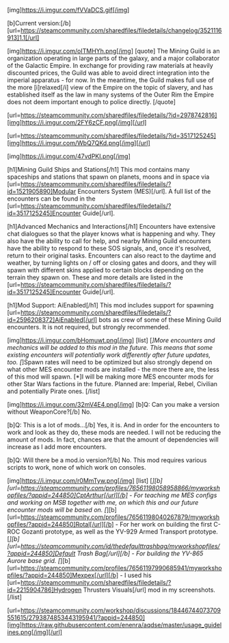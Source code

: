 [img]https://i.imgur.com/fVVaDCS.gif[/img]

[b]Current version:[/b] [url=https://steamcommunity.com/sharedfiles/filedetails/changelog/3521116913]1.1[/url]

[img]https://i.imgur.com/oITMHYh.png[/img]
[quote]
The Mining Guild is an organization operating in large parts of the galaxy, and a major collaborator of the Galactic Empire. In exchange for providing raw materials at heavily discounted prices, the Guild was able to avoid direct integration into the imperial apparatus - for now. In the meantime, the Guild makes full use of the more [i]relaxed[/i] view of the Empire on the topic of slavery, and has established itself as the law in many systems of the Outer Rim the Empire does not deem important enough to police directly.
[/quote]

[url=https://steamcommunity.com/sharedfiles/filedetails/?id=2978742816][img]https://i.imgur.com/2FY6zCF.png[/img][/url]

[url=https://steamcommunity.com/sharedfiles/filedetails/?id=3517125245][img]https://i.imgur.com/WbQ7QKd.png[/img][/url]

[img]https://i.imgur.com/47vdPKI.png[/img]

[h1]Mining Guild Ships and Stations[/h1]
This mod contains many spaceships and stations that spawn on planets, moons and in space via [url=https://steamcommunity.com/sharedfiles/filedetails/?id=1521905890]Modular Encounters System (MES)[/url]. A full list of the encounters can be found in the [url=https://steamcommunity.com/sharedfiles/filedetails/?id=3517125245]Encounter Guide[/url].

[h1]Advanced Mechanics and Interactions[/h1]
Encounters have extensive chat dialogues so that the player knows what is happening and why. They also have the ability to call for help, and nearby Mining Guild encounters have the ability to respond to these SOS signals, and, once it's resolved, return to their original tasks. Encounters can also react to the daytime and weather, by turning lights on / off or closing gates and doors, and they will spawn with different skins applied to certain blocks depending on the terrain they spawn on. These and more details are listed in the [url=https://steamcommunity.com/sharedfiles/filedetails/?id=3517125245]Encounter Guide[/url].

[h1]Mod Support: AiEnabled[/h1]
This mod includes support for spawning [url=https://steamcommunity.com/sharedfiles/filedetails/?id=2596208372]AiEnabled[/url] bots as crew of some of these Mining Guild encounters. It is not required, but strongly recommended.


[img]https://i.imgur.com/bHomuwt.png[/img]
[list]
[*]More encounters and mechanics will be added to this mod in the future. This means that some existing encounters will potentially work differently after future updates, too.
[*]Spawn rates will need to be optimized but also strongly depend on what other MES encounter mods are installed - the more there are, the less of this mod will spawn.
[*]I will be making more MES encounter mods for other Star Wars factions in the future. Planned are: Imperial, Rebel, Civilian and potentially Pirate ones.
[/list]


[img]https://i.imgur.com/32mV4E4.png[/img]
[b]Q: Can you make a version without WeaponCore?[/b]
No.

[b]Q: This is a lot of mods...[/b]
Yes, it is. And in order for the encounters to work and look as they do, these mods are needed. I will not be reducing the amount of mods. In fact, chances are that the amount of dependencies will increase as I add more encounters.

[b]Q: Will there be a mod.io version?[/b]
No. This mod requires various scripts to work, none of which work on consoles.


[img]https://i.imgur.com/r0MmTyw.png[/img]
[list]
[*][b][url=https://steamcommunity.com/profiles/76561198058958866/myworkshopfiles/?appid=244850]CptArthur[/url][/b] - For teaching me MES configs and working on MSB together with me, on which this and our future encounter mods will be based on.
[*][b][url=https://steamcommunity.com/profiles/76561198040267879/myworkshopfiles/?appid=244850]Rotal[/url][/b] - For her work on building the first C-ROC Gozanti prototype, as well as the YV-929 Armed Transport prototype.
[*][b][url=https://steamcommunity.com/id/thedefaulttrashbag/myworkshopfiles/?appid=244850]Default Trash Bag[/url][/b] - For building the YV-865 Aurore base grid.
[*][b][url=https://steamcommunity.com/profiles/76561197990685941/myworkshopfiles/?appid=244850]Mexpex[/url][/b] - I used his [url=https://steamcommunity.com/sharedfiles/filedetails/?id=2215904786]Hydrogen Thrusters Visuals[/url] mod in my screenshots.
[/list]


[url=https://steamcommunity.com/workshop/discussions/18446744073709551615/2793874853443195941/?appid=244850][img]https://raw.githubusercontent.com/enenra/aqdse/master/usage_guidelines.png[/img][/url]